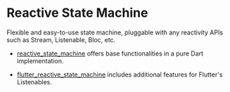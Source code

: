 # Reactive State Machine

Flexible and easy-to-use state machine, pluggable with any reactivity APIs such as Stream, Listenable, Bloc, etc.

- [reactive_state_machine](./packages/reactive_state_machine/README.md) offers base functionalities in a pure Dart implementation.

- [flutter_reactive_state_machine](./packages/flutter_reactive_state_machine/) includes additional features for Flutter's Listenables.
